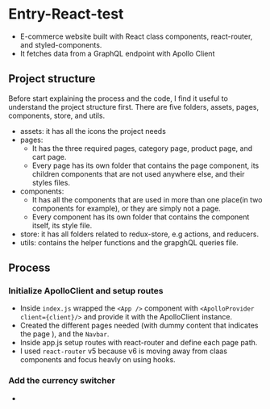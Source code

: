 # Entry-React-test
- E-commerce website built with React class components, react-router, and styled-components.
- It fetches data from a GraphQL endpoint with Apollo Client
## Project structure
Before start explaining the process and the code, I find it useful to understand the project structure first. There are five folders,  assets,  pages, components, store, and utils.
- assets: it has all the icons the project needs
- pages: 
  - It has the three required pages, category page, product page, and cart page.
  - Every page has its own folder that contains the page component, its children components that  are not used anywhere else, and their styles files.
- components:
  - It has all the components that are used in more than one place(in two components for example), or they are simply not a page.
  - Every component has its own folder that contains the component itself, its style file.
- store: it has all folders related to redux-store, e.g actions, and reducers.
- utils: contains the helper functions and the  grapghQL queries file. 
## Process
### Initialize ApolloClient and setup routes
- Inside `index.js` wrapped the `<App />` component with `<ApolloProvider client={client}/>` and provide it with the ApolloClient instance.
- Created the different pages needed (with dummy content that indicates the page ), and the `Navbar`.
- Inside app.js setup routes with react-router and define each page path.
- I used `react-router` v5 because v6 is moving away from claas components and focus heavly on using hooks.
### Add the currency switcher
- 
